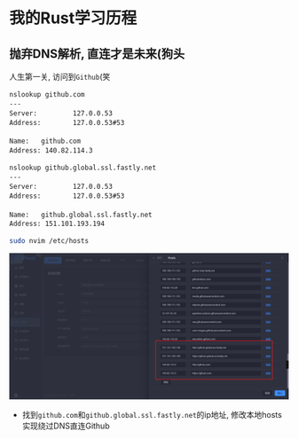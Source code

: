 # 我的Rust学习历程
## 抛弃DNS解析, 直连才是未来(狗头

人生第一关, 访问到`Github`(笑

```bash
nslookup github.com
---
Server:         127.0.0.53
Address:        127.0.0.53#53

Name:   github.com
Address: 140.82.114.3
```

```bash
nslookup github.global.ssl.fastly.net
---
Server:         127.0.0.53
Address:        127.0.0.53#53

Name:   github.global.ssl.fastly.net
Address: 151.101.193.194
```

```bash
sudo nvim /etc/hosts
```

![DirectConnect](/Picture/DirectConnection.png)

- 找到`github.com`和`github.global.ssl.fastly.net`的ip地址, 修改本地hosts实现绕过DNS直连Github


